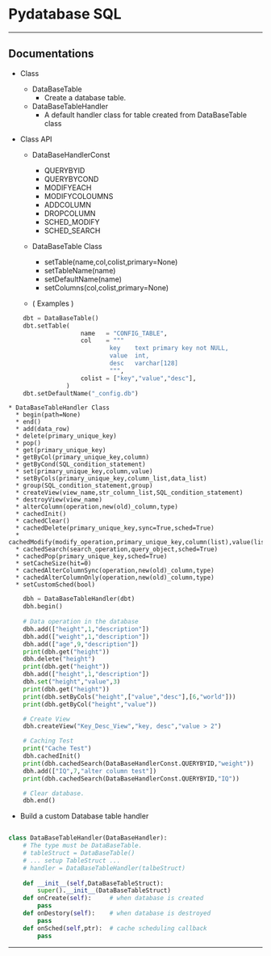 # Pydatabase SQL
---------------------------------------
## Documentations
* Class
  * DataBaseTable
    * Create a database table.
  * DataBaseTableHandler
    * A default handler class for table created from DataBaseTable class
    
* Class API
    * DataBaseHandlerConst
      * QUERYBYID
      * QUERYBYCOND
      * MODIFYEACH
      * MODIFYCOLOUMNS
      * ADDCOLUMN
      * DROPCOLUMN
      * SCHED_MODIFY
      * SCHED_SEARCH
      
    * DataBaseTable Class
      * setTable(name,col,colist,primary=None)
      * setTableName(name)     
      * setDefaultName(name)
      * setColumns(col,colist,primary=None)
    * ( Examples ) 
```python
    dbt = DataBaseTable()
    dbt.setTable(
                    name   = "CONFIG_TABLE",
                    col    = """
                            key    text primary key not NULL,
                            value  int,
                            desc   varchar[128]
                            """,
                    colist = ["key","value","desc"],
                )
    dbt.setDefaultName("_config.db")

```
    * DataBaseTableHandler Class
      * begin(path=None)
      * end()
      * add(data_row)
      * delete(primary_unique_key)
      * pop()
      * get(primary_unique_key)
      * getByCol(primary_unique_key,column)
      * getByCond(SQL_condition_statement)
      * set(primary_unique_key,column,value)
      * setByCols(primary_unique_key,column_list,data_list)
      * group(SQL_condition_statement,group)
      * createView(view_name,str_column_list,SQL_condition_statement)
      * destroyView(view_name)
      * alterColumn(operation,new(old)_column,type)
      * cachedInit()
      * cachedClear()
      * cachedDelete(primary_unique_key,sync=True,sched=True)
      * cachedModify(modify_operation,primary_unique_key,column(list),value(list),sync=True,sched=True)
      * cachedSearch(search_operation,query_object,sched=True)
      * cachedPop(primary_unique_key,sched=True)
      * setCacheSize(hit=0)
      * cachedAlterColumnSync(operation,new(old)_column,type)
      * cachedAlterColumnOnly(operation,new(old)_column,type)
      * setCustomSched(bool)
```python
    dbh = DataBaseTableHandler(dbt)
    dbh.begin()
  
    # Data operation in the database
    dbh.add(["height",1,"description"])
    dbh.add(["weight",1,"description"])
    dbh.add(["age",9,"description"])
    print(dbh.get("height"))
    dbh.delete("height")
    print(dbh.get("height"))
    dbh.add(["height",1,"description"])
    dbh.set("height","value",3)
    print(dbh.get("height"))
    print(dbh.setByCols("height",["value","desc"],[6,"world"]))
    print(dbh.getByCol("height","value"))

    # Create View
    dbh.createView("Key_Desc_View","key, desc","value > 2")

    # Caching Test
    print("Cache Test")
    dbh.cachedInit()
    print(dbh.cachedSearch(DataBaseHandlerConst.QUERYBYID,"weight"))
    dbh.add(["IQ",7,"alter column test"])
    print(dbh.cachedSearch(DataBaseHandlerConst.QUERYBYID,"IQ"))

    # Clear database.
    dbh.end()
```

* Build a custom Database table handler
```python

class DataBaseTableHandler(DataBaseHandler):
    # The type must be DataBaseTable.
    # tableStruct = DataBaseTable()
    # ... setup TableStruct ...
    # handler = DataBaseTableHandler(talbeStruct)
    
    def __init__(self,DataBaseTableStruct):
        super().__init__(DataBaseTableStruct)
    def onCreate(self):     # when database is created
        pass
    def onDestory(self):    # when database is destroyed
        pass
    def onSched(self,ptr):  # cache scheduling callback
        pass
```
      
---------------------------------------